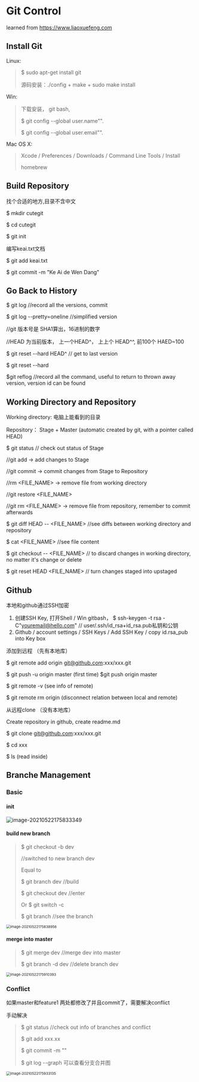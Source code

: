 # Git Control

learned from https://www.liaoxuefeng.com

## Install Git

Linux: 

> $ sudo apt-get install git
>
> 源码安装：./config + make + sudo make install

 

Win: 

> 下载安装， git bash,
>
> $ git config --global user.name"".
>
> $ git config --global user.email"".



Mac OS X:

> Xcode / Preferences / Downloads / Command Line Tools / Install
>
> homebrew



## Build Repository

找个合适的地方,目录不含中文

$ mkdir cutegit

$ cd cutegit

$ git init

编写keai.txt文档

$ git add keai.txt

$ git commit -m "Ke Ai de Wen Dang"

## Go Back to History

$ git log //record all the versions, commit

$ git log --pretty=oneline //simplified version

//git 版本号是 SHA1算出，16进制的数字

//HEAD 为当前版本， 上一个HEAD^， 上上个 HEAD^^, 前100个 HAED~100

$ git reset --hard HEAD^ // get to last version

$ git reset --hard <version id>

$git reflog //record all the command, useful to return to thrown away version, version id can be found

## Working Directory and Repository

Working directory: 电脑上能看到的目录

Repository： Stage + Master (automatic created by git, with a pointer called HEAD)

$ git status // check out status of Stage

//git add -> add changes to Stage 

//git commit -> commit changes from Stage to Repository 

//rm <FILE_NAME> -> remove file from working directory

//git restore <FILE_NAME>

//git rm <FILE_NAME> -> remove file from repository, remember to commit afterwards

$ git diff HEAD -- <FILE_NAME> //see diffs between working directory and repository

$ cat <FILE_NAME> //see file content

$ git checkout -- <FILE_NAME> // to discard changes in working directory, no matter it's change or delete

$ git reset HEAD <FILE_NAME> // turn changes staged into upstaged

## Github

本地和github通过SSH加密

1. 创建SSH Key, 打开Shell / Win gitbash， $ ssh-keygen -t rsa -C"youremail@hello.com" // user/.ssh/id_rsa+id_rsa.pub私钥和公钥
2. Github / account settings / SSH Keys / Add SSH Key /     copy id.rsa_pub into Key box



添加到远程 （先有本地库）

$ git remote add origin git@github.com:xxx/xxx.git

$ git push -u origin master (first time) $git push origin master

$ git remote -v (see info of remote)

$ git remote rm origin (disconnect relation between local and remote) 

从远程clone （没有本地库）

Create repository in github, create readme.md

$ git clone git@github.com:xxx/xxx.git

$ cd xxx

$ ls (read inside)

## Branche Management

### Basic

#### init

![image-20210522175833349](pics/image-20210522175833349.png)

#### build new branch

> $ git checkout -b dev 
>
> //switched to new branch dev
>
> Equal to 
>
> $ git branch dev //build
>
> $ git checkout dev //enter
>
> Or $ git switch -c <name>
>
> $ git branch //see the branch

<img src="pics/image-20210522175838956.png" alt="image-20210522175838956" style="zoom: 67%;" />

#### merge into master

> $ git merge dev //merge dev into master
>
> $ git branch -d dev //delete branch dev

<img src="pics/image-20210522175910393.png" alt="image-20210522175910393" style="zoom:67%;" />

### Conflict

如果master和feature1 两处都修改了并且commit了，需要解决conflict

手动解决

> $ git status //check out info of branches and conflict
>
> $ git add xxx.xx
>
> $ git commit -m ""
>
> $ git log --graph 可以查看分支合并图



<img src="pics/image-20210522175933135.png" alt="image-20210522175933135" style="zoom:67%;" />